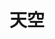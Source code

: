 ---
title: 天空
layout: gallery
nav: false
toc: false
aside: false
photos:			# 照片
  - caption:
    src: https://s21.ax1x.com/2025/04/22/pEIEoJP.jpg
    desc:
  - caption:
    src: https://s21.ax1x.com/2025/04/22/pEIE4II.png
    desc:
  - caption:
    src: https://s21.ax1x.com/2025/04/22/pEIEbQS.jpg
    desc:
  - caption:
    src: https://s21.ax1x.com/2025/04/22/pEIVmJx.jpg
    desc:
---
